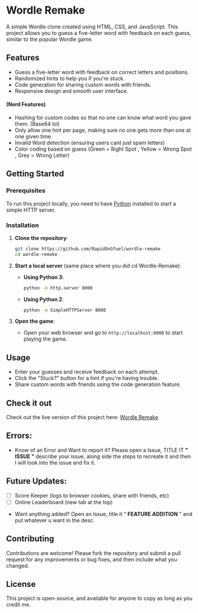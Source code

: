 
# Wordle Remake

A simple Wordle clone created using HTML, CSS, and JavaScript. This project allows you to guess a five-letter word with feedback on each guess, similar to the popular Wordle game.

## Features

- Guess a five-letter word with feedback on correct letters and positions.
- Randomized hints to help you if you're stuck.
- Code generation for sharing custom words with friends.
- Responsive design and smooth user interface.


#### (Nerd Features)
- Hashing for custom codes so that no one can know what word you gave them. (Base64 lol)
- Only allow one hint per page, making sure no one gets more than one at one given time.
- Invalid Word detection (ensuring users cant just spam letters)
- Color coding based on guess (Green = Right Spot , Yellow = Wrong Spot , Grey = Wrong Letter)

## Getting Started

### Prerequisites

To run this project locally, you need to have [Python](<https://www.python.org/downloads/>) installed to start a simple HTTP server.

### Installation

1. **Clone the repository**:
   ```bash
   git clone https://github.com/RapidOnGfuel/wordle-remake
   cd wordle-remake
   ```

2. **Start a local server** (same place where you did cd Wordle-Remake):

   - **Using Python 3**:
     ```bash
     python -m http.server 8000
     ```

   - **Using Python 2**:
     ```bash
     python -m SimpleHTTPServer 8000
     ```

3. **Open the game**:
   - Open your web browser and go to `http://localhost:8000` to start playing the game.

## Usage

- Enter your guesses and receive feedback on each attempt.
- Click the "Stuck?" button for a hint if you're having trouble.
- Share custom words with friends using the code generation feature.

## Check it out

Check out the live version of this project here: [Wordle Remake](<http://rapidongfuel.github.io/wordle-remake/>)


## Errors:
- Know of an Error and Want to report it? Please open a Issue,  TITLE IT **" ISSUE "**
 describe your issue, along side the steps to recreate it and then I will look into the issue and fix it. 


## Future Updates:
- [ ] Score Keeper (logs to browser cookies, share with friends, etc)
- [ ] Online Leaderboard (new tab at the top)
- Want anything added? Open an Issue, title it " **FEATURE ADDITION** " and put whatever u want in the desc.


## Contributing

Contributions are welcome! Please fork the repository and submit a pull request for any improvements or bug fixes, and then include what you changed.

## License

This project is open-source, and available for anyone to copy as long as you credit me.
